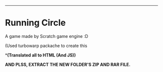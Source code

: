 -----------------------------------------------------------------------------
# Running Circle

 A game made by Scratch game engine :D

(Used turbowarp packache to create this

***(Translated all to HTML (And JS))**

**AND PLSS, EXTRACT THE NEW FOLDER'S ZIP AND RAR FILE.**
